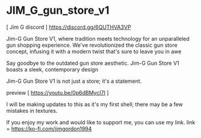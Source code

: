 # JIM_G_gun_store_v1

[ Jim G discord ]
https://discord.gg/6QUTHVA3VP

Jim-G Gun Store V1, where tradition meets technology for an unparalleled gun shopping experience. We've revolutionized the classic gun store concept, infusing it with a modern twist that's sure to leave you in awe

Say goodbye to the outdated gun store aesthetic. Jim-G Gun Store V1 boasts a sleek, contemporary design

Jim-G Gun Store V1 is not just a store; it's a statement.

preview [ https://youtu.be/0p6dBMycI7I ]


I will be making updates to this as it's my first shell; there may be a few mistakes in textures.

If you enjoy my work and would like to support me, you can use my link.
link = https://ko-fi.com/jimgordon1994

